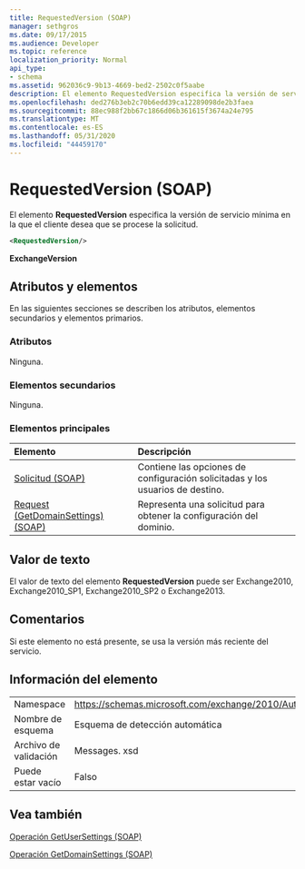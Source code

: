 ```yaml
---
title: RequestedVersion (SOAP)
manager: sethgros
ms.date: 09/17/2015
ms.audience: Developer
ms.topic: reference
localization_priority: Normal
api_type:
- schema
ms.assetid: 962036c9-9b13-4669-bed2-2502c0f5aabe
description: El elemento RequestedVersion especifica la versión de servicio mínima en la que el cliente desea que se procese la solicitud.
ms.openlocfilehash: ded276b3eb2c70b6edd39ca12289098de2b3faea
ms.sourcegitcommit: 88ec988f2bb67c1866d06b361615f3674a24e795
ms.translationtype: MT
ms.contentlocale: es-ES
ms.lasthandoff: 05/31/2020
ms.locfileid: "44459170"
---
```

# <a name="requestedversion-soap"></a>RequestedVersion (SOAP)

El elemento **RequestedVersion** especifica la versión de servicio mínima en la que el cliente desea que se procese la solicitud. 
  
```XML
<RequestedVersion/>
```

 **ExchangeVersion**
## <a name="attributes-and-elements"></a>Atributos y elementos

En las siguientes secciones se describen los atributos, elementos secundarios y elementos primarios.
  
### <a name="attributes"></a>Atributos

Ninguna.
  
### <a name="child-elements"></a>Elementos secundarios

Ninguna.
  
### <a name="parent-elements"></a>Elementos principales

|**Elemento**|**Descripción**|
|:-----|:-----|
|[Solicitud (SOAP)](request-soap.md) <br/> |Contiene las opciones de configuración solicitadas y los usuarios de destino.  <br/> |
|[Request (GetDomainSettings) (SOAP)](request-getdomainsettingssoap.md) <br/> |Representa una solicitud para obtener la configuración del dominio.  <br/> |
   
## <a name="text-value"></a>Valor de texto

El valor de texto del elemento **RequestedVersion** puede ser Exchange2010, Exchange2010_SP1, Exchange2010_SP2 o Exchange2013.
  
## <a name="remarks"></a>Comentarios

Si este elemento no está presente, se usa la versión más reciente del servicio.
  
## <a name="element-information"></a>Información del elemento

|||
|:-----|:-----|
|Namespace  <br/> |https://schemas.microsoft.com/exchange/2010/Autodiscover  <br/> |
|Nombre de esquema  <br/> |Esquema de detección automática  <br/> |
|Archivo de validación  <br/> |Messages. xsd  <br/> |
|Puede estar vacío  <br/> |Falso  <br/> |
   
## <a name="see-also"></a>Vea también



[Operación GetUserSettings (SOAP)](getusersettings-operation-soap.md)
  
[Operación GetDomainSettings (SOAP)](getdomainsettings-operation-soap.md)

